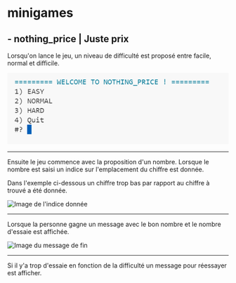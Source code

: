 # minigames

## - nothing_price | Juste prix

Lorsqu'on lance le jeu, un niveau de difficulté est proposé entre facile, normal et difficile.

![Image du choix de la difficultée](https://github.com/0Mrbilal0/minigames/blob/main/nothing_price_pictures/nothingpricediff.png)

----

Ensuite le jeu commence avec la proposition d'un nombre.
Lorsque le nombre est saisi un indice sur l'emplacement du chiffre est donnée.

Dans l'exemple ci-dessous un chiffre trop bas par rapport au chiffre à trouvé a été donnée.

![Image de l'indice donnée]()

----

Lorsque la personne gagne un message avec le bon nombre et le nombre d'essaie est affichée.

![Image du message de fin]()

----

Si il y'a trop d'essaie en fonction de la difficulté un message pour réessayer est afficher.

